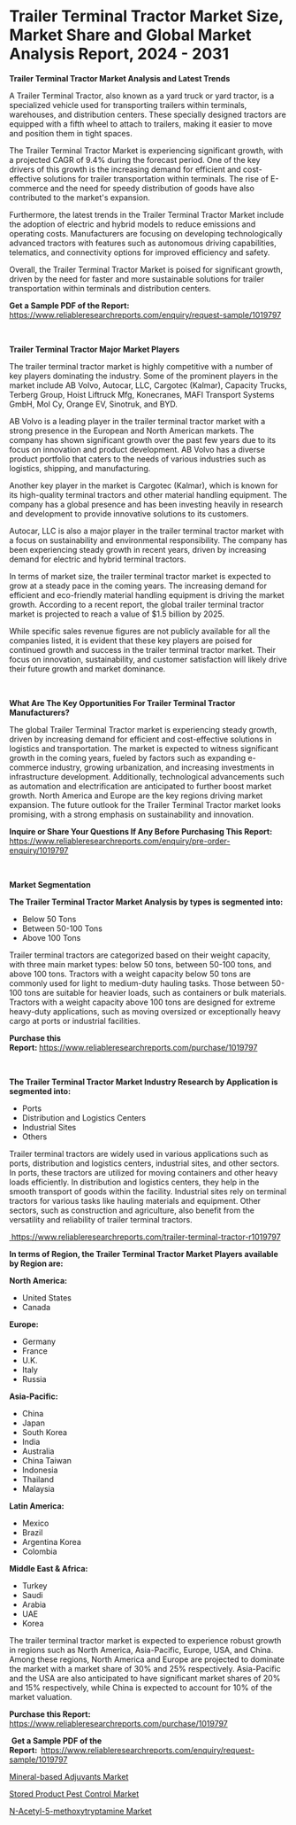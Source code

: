 <p><h1>Trailer Terminal Tractor Market Size, Market Share and Global Market Analysis Report, 2024 - 2031</h1></p><p><strong>Trailer Terminal Tractor Market Analysis and Latest Trends</strong></p>
<p><p>A Trailer Terminal Tractor, also known as a yard truck or yard tractor, is a specialized vehicle used for transporting trailers within terminals, warehouses, and distribution centers. These specially designed tractors are equipped with a fifth wheel to attach to trailers, making it easier to move and position them in tight spaces.</p><p>The Trailer Terminal Tractor Market is experiencing significant growth, with a projected CAGR of 9.4% during the forecast period. One of the key drivers of this growth is the increasing demand for efficient and cost-effective solutions for trailer transportation within terminals. The rise of E-commerce and the need for speedy distribution of goods have also contributed to the market's expansion.</p><p>Furthermore, the latest trends in the Trailer Terminal Tractor Market include the adoption of electric and hybrid models to reduce emissions and operating costs. Manufacturers are focusing on developing technologically advanced tractors with features such as autonomous driving capabilities, telematics, and connectivity options for improved efficiency and safety.</p><p>Overall, the Trailer Terminal Tractor Market is poised for significant growth, driven by the need for faster and more sustainable solutions for trailer transportation within terminals and distribution centers.</p></p>
<p><strong>Get a Sample PDF of the Report:&nbsp;</strong> <a href="https://www.reliableresearchreports.com/enquiry/request-sample/1019797">https://www.reliableresearchreports.com/enquiry/request-sample/1019797</a></p>
<p>&nbsp;</p>
<p><strong>Trailer Terminal Tractor Major Market Players</strong></p>
<p><p>The trailer terminal tractor market is highly competitive with a number of key players dominating the industry. Some of the prominent players in the market include AB Volvo, Autocar, LLC, Cargotec (Kalmar), Capacity Trucks, Terberg Group, Hoist Liftruck Mfg, Konecranes, MAFI Transport Systems GmbH, Mol Cy, Orange EV, Sinotruk, and BYD.</p><p>AB Volvo is a leading player in the trailer terminal tractor market with a strong presence in the European and North American markets. The company has shown significant growth over the past few years due to its focus on innovation and product development. AB Volvo has a diverse product portfolio that caters to the needs of various industries such as logistics, shipping, and manufacturing.</p><p>Another key player in the market is Cargotec (Kalmar), which is known for its high-quality terminal tractors and other material handling equipment. The company has a global presence and has been investing heavily in research and development to provide innovative solutions to its customers.</p><p>Autocar, LLC is also a major player in the trailer terminal tractor market with a focus on sustainability and environmental responsibility. The company has been experiencing steady growth in recent years, driven by increasing demand for electric and hybrid terminal tractors.</p><p>In terms of market size, the trailer terminal tractor market is expected to grow at a steady pace in the coming years. The increasing demand for efficient and eco-friendly material handling equipment is driving the market growth. According to a recent report, the global trailer terminal tractor market is projected to reach a value of $1.5 billion by 2025.</p><p>While specific sales revenue figures are not publicly available for all the companies listed, it is evident that these key players are poised for continued growth and success in the trailer terminal tractor market. Their focus on innovation, sustainability, and customer satisfaction will likely drive their future growth and market dominance.</p></p>
<p>&nbsp;</p>
<p><strong>What Are The Key Opportunities For Trailer Terminal Tractor Manufacturers?</strong></p>
<p><p>The global Trailer Terminal Tractor market is experiencing steady growth, driven by increasing demand for efficient and cost-effective solutions in logistics and transportation. The market is expected to witness significant growth in the coming years, fueled by factors such as expanding e-commerce industry, growing urbanization, and increasing investments in infrastructure development. Additionally, technological advancements such as automation and electrification are anticipated to further boost market growth. North America and Europe are the key regions driving market expansion. The future outlook for the Trailer Terminal Tractor market looks promising, with a strong emphasis on sustainability and innovation.</p></p>
<p><strong>Inquire or Share Your Questions If Any Before Purchasing This Report:</strong> <a href="https://www.reliableresearchreports.com/enquiry/pre-order-enquiry/1019797">https://www.reliableresearchreports.com/enquiry/pre-order-enquiry/1019797</a></p>
<p>&nbsp;</p>
<p><strong>Market Segmentation</strong></p>
<p><strong>The Trailer Terminal Tractor Market Analysis by types is segmented into:</strong></p>
<p><ul><li>Below 50 Tons</li><li>Between 50-100 Tons</li><li>Above 100 Tons</li></ul></p>
<p><p>Trailer terminal tractors are categorized based on their weight capacity, with three main market types: below 50 tons, between 50-100 tons, and above 100 tons. Tractors with a weight capacity below 50 tons are commonly used for light to medium-duty hauling tasks. Those between 50-100 tons are suitable for heavier loads, such as containers or bulk materials. Tractors with a weight capacity above 100 tons are designed for extreme heavy-duty applications, such as moving oversized or exceptionally heavy cargo at ports or industrial facilities.</p></p>
<p><strong>Purchase this Report:&nbsp;</strong><a href="https://www.reliableresearchreports.com/purchase/1019797">https://www.reliableresearchreports.com/purchase/1019797</a></p>
<p>&nbsp;</p>
<p><strong>The Trailer Terminal Tractor Market Industry Research by Application is segmented into:</strong></p>
<p><ul><li>Ports</li><li>Distribution and Logistics Centers</li><li>Industrial Sites</li><li>Others</li></ul></p>
<p><p>Trailer terminal tractors are widely used in various applications such as ports, distribution and logistics centers, industrial sites, and other sectors. In ports, these tractors are utilized for moving containers and other heavy loads efficiently. In distribution and logistics centers, they help in the smooth transport of goods within the facility. Industrial sites rely on terminal tractors for various tasks like hauling materials and equipment. Other sectors, such as construction and agriculture, also benefit from the versatility and reliability of trailer terminal tractors.</p></p>
<p><a href="https://www.reliableresearchreports.com/trailer-terminal-tractor-r1019797">&nbsp;https://www.reliableresearchreports.com/trailer-terminal-tractor-r1019797</a></p>
<p><strong>In terms of Region, the Trailer Terminal Tractor Market Players available by Region are:</strong></p>
<p>
    <p> <strong> North America: </strong>
        <ul>
            <li>United States</li>
            <li>Canada</li>
        </ul>
        </p> 
    <p> <strong> Europe: </strong>
        <ul>
            <li>Germany</li>
            <li>France</li>
            <li>U.K.</li>
            <li>Italy</li>
            <li>Russia</li>
        </ul>
        </p> 
    <p> <strong> Asia-Pacific: </strong>
        <ul>
            <li>China</li>
            <li>Japan</li>
            <li>South Korea</li>
            <li>India</li>
            <li>Australia</li>
            <li>China Taiwan</li>
            <li>Indonesia</li>
            <li>Thailand</li>
            <li>Malaysia</li>
        </ul>
        </p> 
    <p> <strong> Latin America: </strong>
        <ul>
            <li>Mexico</li>
            <li>Brazil</li>
            <li>Argentina Korea</li>
            <li>Colombia</li>
        </ul>
        </p> 
    <p> <strong> Middle East & Africa: </strong>
        <ul>
            <li>Turkey</li>
            <li>Saudi</li>
            <li>Arabia</li>
            <li>UAE</li>
            <li>Korea</li>
        </ul>
    </p>
    </p>
<p><p>The trailer terminal tractor market is expected to experience robust growth in regions such as North America, Asia-Pacific, Europe, USA, and China. Among these regions, North America and Europe are projected to dominate the market with a market share of 30% and 25% respectively. Asia-Pacific and the USA are also anticipated to have significant market shares of 20% and 15% respectively, while China is expected to account for 10% of the market valuation.</p></p>
<p><strong>Purchase this Report: </strong><a href="https://www.reliableresearchreports.com/purchase/1019797">https://www.reliableresearchreports.com/purchase/1019797</a></p>
<p>&nbsp;<strong>Get a Sample PDF of the Report:&nbsp;&nbsp;</strong><a href="https://www.reliableresearchreports.com/enquiry/request-sample/1019797">https://www.reliableresearchreports.com/enquiry/request-sample/1019797</a></p>
<p><strong></strong></p>
<p><p><a href="https://github.com/ajohirul8010/Market-Research-Report-List-1/blob/main/mineral-based-adjuvants-market.md">Mineral-based Adjuvants Market</a></p><p><a href="https://view.publitas.com/reportprime-1/global-stored-product-pest-control-market-opportunities-and-forecast-for-period-from-2024-to-2031/">Stored Product Pest Control Market</a></p><p><a href="https://github.com/jahid123ahm/Market-Research-Report-List-1/blob/main/n-acetyl-5-methoxytryptamine-market.md">N-Acetyl-5-methoxytryptamine Market</a></p></p>